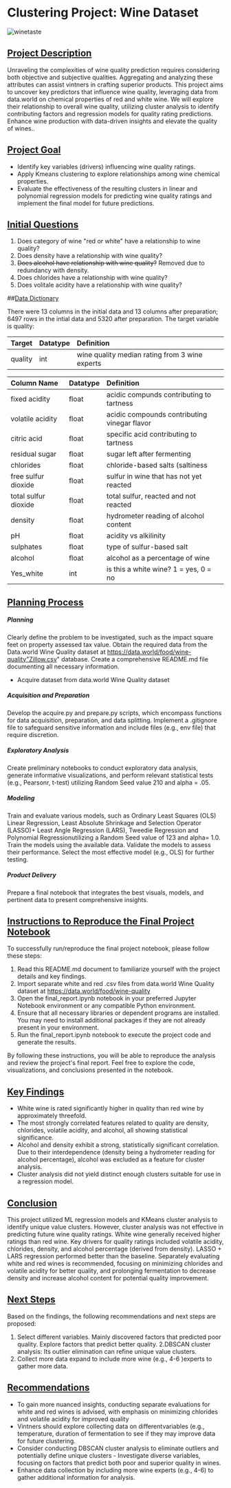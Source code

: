 # Clustering Project: Wine Dataset
![winetaste](https://encrypted-tbn0.gstatic.com/images?q=tbn:ANd9GcRky2ygrKbF3Mz9utL7qEsBBOhL44RiUlzWcw&usqp=CAU)

## <u>Project Description</u>

Unraveling the complexities of wine quality prediction requires considering both objective and subjective qualities. Aggregating and analyzing these attributes can assist vintners in crafting superior products. This project aims to uncover key predictors that influence wine quality, leveraging data from data.world on chemical properties of red and white wine. We will explore their relationship to overall wine quality, utilizing cluster analysis to identify contributing factors and regression models for quality rating predictions. Enhance wine production with data-driven insights and elevate the quality of wines..

## <u>Project Goal</u>

* Identify key variables (drivers) influencing wine quality ratings.
* Apply Kmeans clustering to explore relationships among wine chemical properties.
* Evaluate the effectiveness of the resulting clusters in linear and polynomial regression models for predicting wine quality ratings and implement the final model for future predictions.

## <u>Initial Questions</u>
1. Does category of wine "red or white" have a relationship to wine quality?
2. Does density have a relationship with wine quality?
3. <s> Does alcohol have relationship with wine quality?</s> Removed due to redundancy with density.
3. Does chlorides have a relationship with wine quality?
4. Does volitale acidity have a relationship with wine quality?

##<u>Data Dictionary</u>

There were 13 columns in the initial data and 13 columns after preparation; 6497 rows in the intial data and 5320 after preparation. The target variable is quality: 

|     Target         |  Datatype  |       Definition                                |
|:-------------------|:-----------|:------------------------------------------------|
|  quality           |  int       |  wine quality median rating from 3 wine experts |


|  Column Name       |  Datatype  |     Definition                                  |
|:-------------------|:-----------|:------------------------------------------------|
|  fixed acidity     |  float     |  acidic compunds contributing to tartness       |
|  volatile acidity  |  float     |  acidic compounds contributing vinegar flavor   |
|  citric acid       |  float     |  specific acid contributing to tartness         |
|  residual sugar    |  float     |  sugar left after fermenting                    |
|  chlorides         |  float     |  chloride-based salts (saltiness                |
|free sulfur dioxide |  float     |  sulfur in wine that has not yet reacted        |
|total sulfur dioxide|  float     |  total sulfur, reacted and not reacted          |
|  density           |  float     |  hydrometer reading of alcohol content          |    
|  pH                |  float     |  acidity vs alkilinity                          |    
|  sulphates         |  float     |  type of sulfur-based salt                      |    
|  alcohol           |  float     |  alcohol as a percentage of wine                |    
|  Yes_white         |  int       |  is this a white wine? 1 = yes, 0 = no          |     


## <u>Planning Process</u>

##### Planning
Clearly define the problem to be investigated, such as the impact square feet on property assessed tax value.
Obtain the required data from the Data.world Wine Quality dataset at https://data.world/food/wine-quality"Zillow.csv" database.
Create a comprehensive README.md file documenting all necessary information.
* Acquire dataset from data.world Wine Quality dataset

##### Acquisition and Preparation
Develop the acquire.py and prepare.py scripts, which encompass functions for data acquisition, preparation, and data splitting.
Implement a .gitignore file to safeguard sensitive information and include files (e.g., env file) that require discretion.
##### Exploratory Analysis
Create preliminary notebooks to conduct exploratory data analysis, generate informative visualizations, and perform relevant statistical tests (e.g., Pearsonr, t-test) utilizing Random Seed value 210 and alpha = .05.
##### Modeling
Train and evaluate various models, such as Ordinary Least Squares (OLS) Linear Regression, Least Absolute Shrinkage and Selection Operator (LASSO)+ Least Angle Regression (LARS), Tweedie Regression and Polynomial Regressionutilizing a Random Seed value of 123 and alpha= 1.0.
Train the models using the available data.
Validate the models to assess their performance.
Select the most effective model (e.g., OLS) for further testing.
##### Product Delivery
Prepare a final notebook that integrates the best visuals, models, and pertinent data to present comprehensive insights.

## <u>Instructions  to Reproduce the Final Project Notebook</u>
To successfully run/reproduce the final project notebook, please follow these steps:
1. Read this README.md document to familiarize yourself with the project details and key findings.
2. Import separate white and red .csv files from data.world Wine Quality dataset at https://data.world/food/wine-quality
3. Open the final_report.ipynb notebook in your preferred Jupyter Notebook environment or any compatible Python environment.
4. Ensure that all necessary libraries or dependent programs are installed. You may need to install additional packages if they are not already present in your environment.
5. Run the final_report.ipynb notebook to execute the project code and generate the results.

By following these instructions, you will be able to reproduce the analysis and review the project's final report. Feel free to explore the code, visualizations, and conclusions presented in the notebook.


## <u>Key Findings</u>
- White wine is rated significantly higher in quality than red wine by approximately threefold.
- The most strongly correlated features related to quality are density, chlorides, volatile acidity, and alcohol, all showing statistical significance.
- Alcohol and density exhibit a strong, statistically significant correlation. Due to their interdependence (density being a hydrometer reading for alcohol percentage), alcohol was excluded as a feature for cluster analysis.
- Cluster analysis did not yield distinct enough clusters suitable for use in a regression model.


## <u>Conclusion</u>
This project utilized ML regression models and KMeans cluster analysis to identify unique value clusters. However, cluster analysis was not effective in predicting future wine quality ratings. White wine generally received higher ratings than red wine. Key drivers for quality ratings included volatile acidity, chlorides, density, and alcohol percentage (derived from density). LASSO + LARS regression performed better than the baseline. Separately evaluating white and red wines is recommended, focusing on minimizing chlorides and volatile acidity for better quality, and prolonging fermentation to decrease density and increase alcohol content for potential quality improvement.


## <u>Next Steps</u>
Based on the findings, the following recommendations and next steps are proposed:
1. Select different variables. Mainly discovered factors that predicted poor quality. Explore factors that predict better quality. 
2.DBSCAN cluster analysis: Its outlier elimination can refine unique value clusters.
3. Collect more data expand to include more wine (e.g., 4-6 )experts to gather more data.  

   
## <u>Recommendations</u>
- To gain more nuanced insights, conducting separate evaluations for white and red wines is advised, with emphasis on minimizing chlorides and volatile acidity for improved quality
- Vintners should explore collecting data on differentvariables (e.g., temperature, duration of fermentation to see if they may improve data for future clustering.
- Consider conducting DBSCAN cluster analysis to eliminate outliers and potentially define unique clusters - Investigate diverse variables, focusing on factors that predict both poor and superior quality in wines.
- Enhance data collection by including more wine experts (e.g., 4-6) to gather additional information for analysis.
